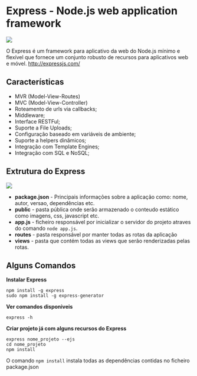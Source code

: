 # Express - Node.js web application framework
![](http://i.imgur.com/lNDMEIn.png)

O Express é um framework para aplicativo da web do Node.js mínimo e flexível que fornece um conjunto robusto de recursos para aplicativos web e móvel.
http://expressjs.com/

## Características
- MVR (Model-View-Routes)
- MVC (Model-View-Controller)
- Roteamento de urls via callbacks;
- Middleware;
- Interface RESTFul;
- Suporte a File Uploads;
- Configuração baseado em variáveis de ambiente;
- Suporte a helpers dinâmicos;
- Integração com Template Engines;
- Integração com SQL e NoSQL;

## Extrutura do Express
![](http://i.imgur.com/ASC4Rzb.png)
- **package.json** - Principais informações sobre a aplicação como: nome, autor, versao, dependências etc.
- **public** - pasta pública onde serão armazenado o conteudo estático como imagens, css, javascript etc.
- **app.js** - ficheiro responsável por inicializar o servidor do projeto atraves do comando `node app.js`.
- **routes** - pasta responsável por manter todas as rotas da aplicação
- **views** - pasta que contém todas as views que serão renderizadas pelas rotas.


## Alguns Comandos
**Instalar Express**
```
npm install -g express
sudo npm install -g express-generator
```

**Ver comandos disponiveis**

```
express -h
```

**Criar projeto já com alguns recursos do Express**
```
express nome_projeto --ejs
cd nome_projeto
npm install
```
O comando `npm install` instala todas as dependências contidas no ficheiro package.json

